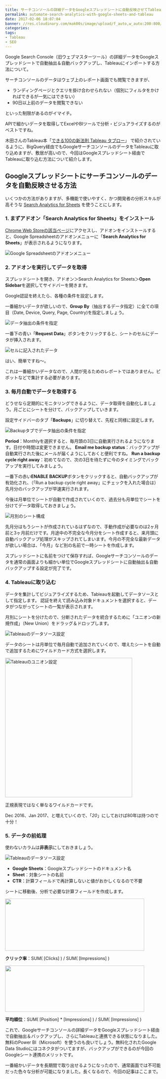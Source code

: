 ```yaml
---
title: サーチコンソールの詳細データをGoogleスプレッドシートに自動反映させてTableauにインポートする方法
permalink: automate-search-analytics-with-google-sheets-and-tableau
date: 2017-02-06 18:07:04
banner: //res.cloudinary.com/mak00s/image/upload/f_auto,w_auto:200:800/v1523880524/tableau-google-spreadsheet.png
categories: 
tags:
- Tableau
- SEO
---
```

Google Search Console（旧ウェブマスターツール）の詳細データをGoogleスプレッドシートで自動抽出＆自動バックアップし、Tableauにインポートする方法について。

サーチコンソールのデータはウェブ上のレポート画面でも閲覧できますが、

- ランディングページとクエリを掛け合わせられない（個別にフィルタをかければできるが一気にはできない）
- 90日以上前のデータを閲覧できない

といった制限があるのがイマイチ。

APIで細かいデータを取得してExcelやBIツールで分析・ビジュアライズするのがベストですね。

木田さんのTableau本「[できる100の新法則 Tableau タブロー](http://amzn.asia/3Y7zSXi)」 で紹介されているように、BigQuery経由でもGoogleサーチコンソールのデータをTableauに取り込めますが、敷居が高いので、今回はGoogleスプレッドシート経由でTableauに取り込む方法について紹介します。

## Googleスプレッドシートにサーチコンソールのデータを自動反映させる方法
いくつかの方法がありますが、多機能で使いやすく、かつ開発者の分析スキルが高そうな [Search Analytics for Sheets](https://searchanalyticsforsheets.com/) を使うことにします。

### 1. まずアドオン「Search Analytics for Sheets」をインストール
[Chrome Web Storeの該当ページ](https://chrome.google.com/webstore/detail/search-analytics-for-shee/ieciiohbljgdndgfhgmdjhjgganlbncj)にアクセスし、アドオンをインストールすると、Google Spreadsheetのアドオンメニューに「**Search Analytics for Sheets**」が表示されるようになります。

<img src="//res.cloudinary.com/mak00s/image/upload/f_auto,w_auto:200:800/v1523809411/google-spreadsheet-addon-menu-ja.png" alt="Google Spreadsheetのアドオンメニュー" sizes="100vw" />

### 2. アドオンを実行してデータを取得
スプレッドシートを開き、アドオン＞Search Analytics for Sheets＞**Open Sidebar**を選択してサイドバーを開きます。

Google認証を終えたら、各種の条件を設定します。

一番細かいデータが欲しいので、**Group By**（抽出するデータ指定）に全ての項目（Date, Device, Query, Page, Country)を指定しましょう。

<img src="//res.cloudinary.com/mak00s/image/upload/f_auto,w_auto:200:800/v1523809410/search-analytics-config-requests.png" alt="データ抽出の条件を指定" sizes="30vw" />

一番下の青い「**Request Data**」ボタンをクリックすると、シートのセルにデータが挿入されます。

<img src="//res.cloudinary.com/mak00s/image/upload/f_auto,w_auto:200:800/v1523809411/search-analytics-retrieved-data.png" alt="セルに記入されたデータ" sizes="100vw" />

はい、簡単ですね〜。

これは一番細かいデータなので、人間が見るためのレポートではありません。ピボットなどで集計する必要があります。

### 3. 毎月自動でデータを取得する
どうせなら定期的にモニタリングできるように、データ取得を自動化しましょう。月ごとにシートを分けて、バックアップしていきます。

設定サイドバーのタブ「**Backups**」に切り替えて、先程と同様に設定します。

<img src="//res.cloudinary.com/mak00s/image/upload/f_auto,w_auto:200:800/v1523809410/search-analytics-config-backups.png" alt="Backupタブでデータ抽出の条件を指定" sizes="30vw" />

**Period**：Monthlyを選択すると、毎月頭の3日に自動実行されるようになります。日付や時間は変更できません。
**Email me backup status**：バックアップが自動実行された後にメールが届くようにしておくと便利ですね。
**Run a backup cycle right away**：初めてなので、次の3日を待たずに今のタイミングでバックアップを実行してみましょう。

一番下の赤い**ENABLE BACKUP**ボタンをクリックすると、自動バックアップが有効化され、（「Run a backup cycle right away」にチェックを入れた場合は）先月分のバックアップが早速実行されます。

今後は月単位でシートが自動で作成されていくので、過去分も月単位でシートを分けてデータ取得しておきましょう。

<img src="//res.cloudinary.com/mak00s/image/upload/f_auto,w_auto:200:800/v1523809410/search-analytics-sheets-structure.png" alt="月別のシート構成" sizes="100vw" />

先月分はもうシートが作成されているはずなので、手動作成が必要なのは2ヶ月前と3ヶ月前だけです。月途中の不完全な今月分をシート作成すると、来月頭に自動バックアップ処理がスキップされてしまいます。今月の不完全な最新データが欲しい場合は、「今月」など別の名前で一時シートを作成します。

スプレッドシートに名前をつけて保存すれば、Googleサーチコンソールのデータを通常の画面よりも細かい単位でGoogleスプレッドシートに自動抽出＆自動バックアップする設定が完了です。

### 4. Tableauに取り込む
データを集計してビジュアライズするため、Tableauを起動してデータソースとして指定します。 認証を終えて読み込み対象ドキュメントを選択すると、データがつながってシートの一覧が表示されます。

月別にシートを分けたので、分断されたデータを統合するために「ユニオンの新規作成」（New Union）をドラッグ＆ドロップします。

<img src="//res.cloudinary.com/mak00s/image/upload/f_auto,w_auto:200:800/v1523809410/tableau-datasource-google-spreadsheet-union.png" alt="Tableauのデータソース設定" sizes="100vw" />

データのシートは月単位で毎月自動で追加されていくので、増えたシートを自動で追加するためにワイルドカード方式を選択します。

<img src="//res.cloudinary.com/mak00s/image/upload/f_auto/v1523809409/tableau-datasource-google-spreadsheet-union-wildcard.png" alt="Tableauのユニオン設定"  width="411" height="450" />

正規表現ではなく単なるワイルドカードです。

Dec 2016、Jan 2017、と増えていくので、「*20*」にしておけば80年は持つので十分！

### 5. データの前処理
使わないカラムは**非表示**にしておきましょう。

<img src="//res.cloudinary.com/mak00s/image/upload/f_auto,w_auto:200:800/v1523809410/tableau-datasource-hide.png" alt="Tableauのデータソース設定" sizes="100vw" />

- **Google Sheets**：Googleスプレッドシートのドキュメント名
- **Sheet**：対象シートの名前
- **CTR**：計算フィールドで再計算しないと値がおかしくなるので不要

シートに移動後、分析で必要な計算フィールドを作成します。

<img src="//res.cloudinary.com/mak00s/image/upload/f_auto/v1523809409/tableau-calc-field-ctr.png" alt="" width="450" height="168" />

**クリック率**：SUM( [Clicks] ) / SUM( [Impressions] )

<img src="//res.cloudinary.com/mak00s/image/upload/f_auto/v1523809409/tableau-calc-field-position.png" alt="" width="450" height="149" />

**平均順位**：SUM( [Position] * [Impressions] ) / SUM( [Impressions] )

これで、Googleサーチコンソールの詳細データをGoogleスプレッドシート経由で自動抽出＆バックアップし、さらにTableauと連携できる状態になりました。無料のPower BI（Microsoft）を使うのも良いでしょう。無料化されたGoogle Data Studioにはコネクタがついてますが、バックアップができるのが今回のGoogleシート連携のメリットです。

一番細かいデータを長期間で取り出せるようになったので、通常画面では不可能だった色々な分析が可能になりました。長くなるので、今回の記事はここまで。 